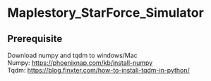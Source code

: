 # Maplestory_StarForce_Simulator

## Prerequisite
Download numpy and tqdm to windows/Mac <br/>
Numpy: https://phoenixnap.com/kb/install-numpy <br/>
Tqdm: https://blog.finxter.com/how-to-install-tqdm-in-python/ <br/>
